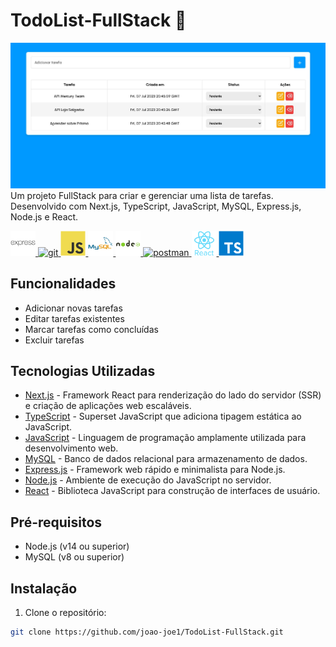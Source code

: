 # TodoList-FullStack 🚀
![TodoList-FullStack](todolist.jpg)
Um projeto FullStack para criar e gerenciar uma lista de tarefas. Desenvolvido com Next.js, TypeScript, JavaScript, MySQL, Express.js, Node.js e React.
<p align="left"> <a href="https://expressjs.com" target="_blank" rel="noreferrer"> <img src="https://raw.githubusercontent.com/devicons/devicon/master/icons/express/express-original-wordmark.svg" alt="express" width="40" height="40"/> </a> <a href="https://git-scm.com/" target="_blank" rel="noreferrer"> <img src="https://www.vectorlogo.zone/logos/git-scm/git-scm-icon.svg" alt="git" width="40" height="40"/> </a> <a href="https://developer.mozilla.org/en-US/docs/Web/JavaScript" target="_blank" rel="noreferrer"> <img src="https://raw.githubusercontent.com/devicons/devicon/master/icons/javascript/javascript-original.svg" alt="javascript" width="40" height="40"/> </a> <a href="https://www.mysql.com/" target="_blank" rel="noreferrer"> <img src="https://raw.githubusercontent.com/devicons/devicon/master/icons/mysql/mysql-original-wordmark.svg" alt="mysql" width="40" height="40"/> </a> <a href="https://nodejs.org" target="_blank" rel="noreferrer"> <img src="https://raw.githubusercontent.com/devicons/devicon/master/icons/nodejs/nodejs-original-wordmark.svg" alt="nodejs" width="40" height="40"/> </a> <a href="https://postman.com" target="_blank" rel="noreferrer"> <img src="https://www.vectorlogo.zone/logos/getpostman/getpostman-icon.svg" alt="postman" width="40" height="40"/> </a> <a href="https://reactjs.org/" target="_blank" rel="noreferrer"> <img src="https://raw.githubusercontent.com/devicons/devicon/master/icons/react/react-original-wordmark.svg" alt="react" width="40" height="40"/> </a> <a href="https://www.typescriptlang.org/" target="_blank" rel="noreferrer"> <img src="https://raw.githubusercontent.com/devicons/devicon/master/icons/typescript/typescript-original.svg" alt="typescript" width="40" height="40"/> </a> </p>

## Funcionalidades

- Adicionar novas tarefas
- Editar tarefas existentes
- Marcar tarefas como concluídas
- Excluir tarefas

## Tecnologias Utilizadas

- [Next.js](https://nextjs.org) - Framework React para renderização do lado do servidor (SSR) e criação de aplicações web escaláveis.
- [TypeScript](https://www.typescriptlang.org) - Superset JavaScript que adiciona tipagem estática ao JavaScript.
- [JavaScript](https://developer.mozilla.org/en-US/docs/Web/JavaScript) - Linguagem de programação amplamente utilizada para desenvolvimento web.
- [MySQL](https://www.mysql.com) - Banco de dados relacional para armazenamento de dados.
- [Express.js](https://expressjs.com) - Framework web rápido e minimalista para Node.js.
- [Node.js](https://nodejs.org) - Ambiente de execução do JavaScript no servidor.
- [React](https://reactjs.org) - Biblioteca JavaScript para construção de interfaces de usuário.

## Pré-requisitos

- Node.js (v14 ou superior)
- MySQL (v8 ou superior)

## Instalação

1. Clone o repositório:

```bash
git clone https://github.com/joao-joe1/TodoList-FullStack.git
